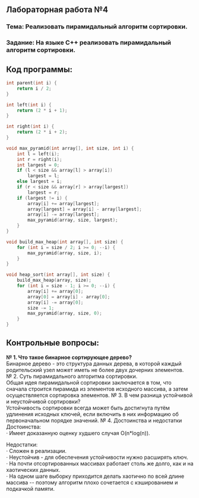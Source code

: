 ## Лабораторная работа  №4
### Тема: Реализовать пирамидальный алгоритм сортировки.  
### Задание: На языке C++ реализовать пирамидальный алгоритм сортировки.

## Код программы:  
```c++
int parent(int i) {
	return i / 2;
}

int left(int i) {
	return (2 * i + 1);
}

int right(int i) {
	return (2 * i + 2);
}

void max_pyramid(int array[], int size, int i) {
	int l = left(i);
	int r = right(i);
	int largest = 0;
	if (l < size && array[l] > array[i])
		largest = l;
	else largest = i;
	if (r < size && array[r] > array[largest])
		largest = r;
	if (largest != i) {
		array[i] += array[largest];
		array[largest] = array[i] - array[largest];
		array[i] -= array[largest];
		max_pyramid(array, size, largest);
	}
}

void build_max_heap(int array[], int size) {
	for (int i = size / 2; i >= 0; --i) {
		max_pyramid(array, size, i);
	}
}

void heap_sort(int array[], int size) {
	build_max_heap(array, size);
	for (int i = size - 1; i >= 0; --i) {
		array[i] += array[0];
		array[0] = array[i] - array[0];
		array[i] -= array[0];
		size -= 1;
		max_pyramid(array, size, 0);
	}
}
```

## Контрольные вопросы:  
<strong> № 1. Что такое бинарное сортирующее дерево?</strong>    
Бинарное дерево - это структура данных дерева, в которой каждый родительский узел может иметь не более двух дочерних элементов.  
№ 2. Суть пирамидального алгоритма сортировки.    
Общая идея пирамидальной сортировки заключается в том, что сначала строится пирамида из элементов исходного массива, а затем осуществляется сортировка элементов.
№ 3. В чем разница устойчивой и неустойчивой сортировки?    
Устойчивость сортировки всегда может быть достигнута путём удлинения исходных ключей, если включить в них информацию об первоначальном порядке значений.
№ 4. Достоинства и недостатки  
Достоинства:  
· Имеет доказанную оценку худшего случая O(n*log(n)).

Недостатки:  
· Сложен в реализации.  
· Неустойчив - для обеспечения устойчивости нужно расширять ключ.  
· На почти отсортированных массивах работает столь же долго, как и на хаотических данных.  
· На одном шаге выборку приходится делать хаотично по всей длине массива -- поэтому алгоритм плохо сочетается с кэшированием и подкачкой памяти.



